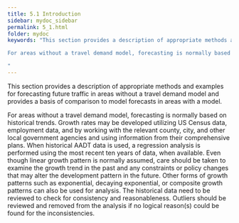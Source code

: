 ```yaml
---
title: 5.1 Introduction
sidebar: mydoc_sidebar
permalink: 5_1.html
folder: mydoc
keywords: "This section provides a description of appropriate methods and examples for forecasting future traffic in areas without a travel demand model and provides a basis of comparison to model forecasts in areas with a model.

For areas without a travel demand model, forecasting is normally based on historical trends. Growth rates may be developed utilizing US Census data, employment data, and by working with the relevant county, city, and other local government agencies and using information from their comprehensive plans. When historical AADT data is used, a regression analysis is performed using the most recent ten years of data, when available. Even though linear growth pattern is normally assumed, care should be taken to examine the growth trend in the past and any constraints or policy changes that may alter the development pattern in the future. Other forms of growth patterns such as exponential, decaying exponential, or composite growth patterns can also be used for analysis. The historical data need to be reviewed to check for consistency and reasonableness. Outliers should be reviewed and removed from the analysis if no logical reasons could be found for the inconsistencies.

"
---
```


<style>
  div{text-align: justify;}
</style>

This section provides a description of appropriate methods and examples for forecasting future
traffic in areas without a travel demand model and provides a basis of comparison to model
forecasts in areas with a model.

For areas without a travel demand model, forecasting is normally based on historical trends.
Growth rates may be developed utilizing US Census data, employment data, and by working with
the relevant county, city, and other local government agencies and using information from their
comprehensive plans. When historical AADT data is used, a regression analysis is performed using
the most recent ten years of data, when available. Even though linear growth pattern is normally
assumed, care should be taken to examine the growth trend in the past and any constraints
or policy changes that may alter the development pattern in the future. Other forms of growth
patterns such as exponential, decaying exponential, or composite growth patterns can also be used
for analysis. The historical data need to be reviewed to check for consistency and reasonableness.
Outliers should be reviewed and removed from the analysis if no logical reason(s) could be found
for the inconsistencies.



